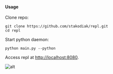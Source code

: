 #### Usage
Clone repo:
```
git clone https://github.com/stakodiak/repl.git
cd repl
```
Start python daemon:
```
python main.py --python
```
Access repl at [http://localhost:8080](http://localhost:8080).


![alt](https://rawgithub.com/stakodiak/repl/master/example.png)
